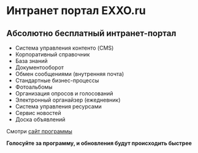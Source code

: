 # Интранет портал EXXO.ru


## Абсолютно бесплатный интранет-портал 

- Система управления контенто (CMS) 
- Корпоративный справочник
- База знаний
- Документооборот
- Обмен сообщениями (внутренняя почта)
- Стандартные бизнес-процессы
- Фотоальбомы
- Организация опросов и голосований
- Электронный органайзер (ежедневник)
- Система управления ресурсами
- Сервис новостей
- Доска объявлений 

Смотри [сайт программы](http://exxo.ru)


**Голосуйте за программу, и обновления будут происходить быстрее**
